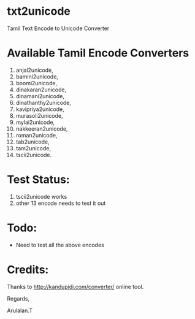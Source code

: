 txt2unicode
===========
Tamil Text Encode to Unicode Converter


Available Tamil Encode Converters
=================================

  1.  anjal2unicode,
  2.  bamini2unicode,
  3.  boomi2unicode,
  4.  dinakaran2unicode,
  5.  dinamani2unicode,
  6.  dinathanthy2unicode,
  7.  kavipriya2unicode,
  8.  murasoli2unicode,
  9.  mylai2unicode,
  10. nakkeeran2unicode,
  11. roman2unicode,
  12. tab2unicode,
  13. tam2unicode, 
  14. tscii2unicode.


Test Status:
===========
  1. tscii2unicode works
  2. other 13 encode needs to test it out


Todo:
====
  * Need to test all the above encodes
  

Credits:
=======
  Thanks to http://kandupidi.com/converter/ online tool.
  
Regards,

Arulalan.T
  
